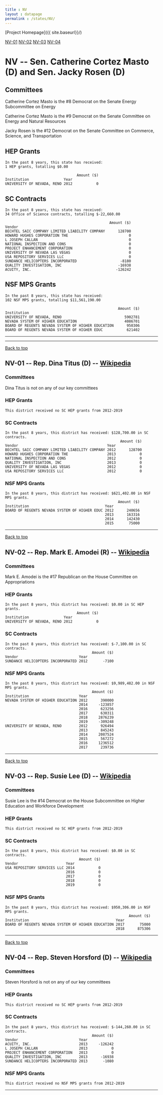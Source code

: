 ```yaml
---
title : NV
layout : datapage
permalink : /states/NV/
---
```

<a name="top"></a>
[Project Homepage]({{ site.baseurl}}/)


[NV-01](#NV-01)  [NV-02](#NV-02)  [NV-03](#NV-03)  [NV-04](#NV-04)  

# NV -- Sen. Catherine Cortez Masto (D) and  Sen. Jacky Rosen (D)
## Committees
Catherine Cortez Masto is the #8 Democrat on the Senate Energy Subcommittee on Energy 

Catherine Cortez Masto is the #9 Democrat on the Senate Committee on Energy and Natural Resources 

Jacky Rosen is the #12 Democrat on the Senate Committee on Commerce, Science, and Transportation 

## HEP Grants
```
In the past 8 years, this state has received:
1 HEP grants, totalling $0.00
 
                                 Amount ($)
Institution                Year            
UNIVERSITY OF NEVADA, RENO 2012           0
```
## SC Contracts
```
In the past 8 years, this state has received:
34 Office of Science contracts, totalling $-22,660.00
 
                                                Amount ($)
Vendor                                                    
BECHTEL SAIC COMPANY LIMITED LIABILITY COMPANY      128700
HOWARD HUGHES CORPORATION THE                            0
L JOSEPH CALLAN                                          0
NATIONAL INSPECTION AND CONS                             0
PROJECT ENHANCEMENT CORPORATION                          0
UNIVERSITY OF NEVADA LAS VEGAS                           0
USA REPOSITORY SERVICES LLC                              0
SUNDANCE HELICOPTERS INCORPORATED                    -8180
QUALITY INVESTIGATION, INC                          -16938
ACUITY, INC.                                       -126242
```
## NSF MPS Grants
```
In the past 8 years, this state has received:
102 NSF MPS grants, totalling $11,561,190.00
 
                                                    Amount ($)
Institution                                                   
UNIVERSITY OF NEVADA, RENO                             5902781
NEVADA SYSTEM OF HIGHER EDUCATION                      4086701
BOARD OF REGENTS NEVADA SYSTEM OF HIGHER EDUCATION      950306
BOARD OF REGENTS NEVADA SYSTEM OF HIGHER EDUC           621402
```
---
---
<a name="NV-01"></a>
[Back to top](#top)
## NV-01 -- Rep. Dina Titus (D) -- [Wikipedia](https://en.wikipedia.org/wiki/NV-01)
### Committees
Dina Titus is not on any of our key committees 

### HEP Grants
```
This district received no SC HEP grants from 2012-2019
```
### SC Contracts
```
In the past 8 years, this district has received: $128,700.00 in SC contracts.
                                                     Amount ($)
Vendor                                         Year            
BECHTEL SAIC COMPANY LIMITED LIABILITY COMPANY 2012      128700
HOWARD HUGHES CORPORATION THE                  2013           0
NATIONAL INSPECTION AND CONS                   2012           0
QUALITY INVESTIGATION, INC                     2013           0
UNIVERSITY OF NEVADA LAS VEGAS                 2012           0
USA REPOSITORY SERVICES LLC                    2012           0
```
### NSF MPS Grants
```
In the past 8 years, this district has received: $621,402.00 in NSF MPS grants.
                                                    Amount ($)
Institution                                   Year            
BOARD OF REGENTS NEVADA SYSTEM OF HIGHER EDUC 2012      240656
                                              2013      163316
                                              2014      142430
                                              2015       75000
```
---
<a name="NV-02"></a>
[Back to top](#top)
## NV-02 -- Rep. Mark E. Amodei (R) -- [Wikipedia](https://en.wikipedia.org/wiki/NV-02)
### Committees
Mark E. Amodei is the #17 Republican on the House Committee on Appropriations 

### HEP Grants
```
In the past 8 years, this district has received: $0.00 in SC HEP grants.
                                 Amount ($)
Institution                Year            
UNIVERSITY OF NEVADA, RENO 2012           0
```
### SC Contracts
```
In the past 8 years, this district has received: $-7,100.00 in SC contracts.
                                        Amount ($)
Vendor                            Year            
SUNDANCE HELICOPTERS INCORPORATED 2012       -7100
```
### NSF MPS Grants
```
In the past 8 years, this district has received: $9,989,482.00 in NSF MPS grants.
                                        Amount ($)
Institution                       Year            
NEVADA SYSTEM OF HIGHER EDUCATION 2012      390000
                                  2014     -123857
                                  2016      623256
                                  2017      630311
                                  2018     2876239
                                  2019     -309248
UNIVERSITY OF NEVADA, RENO        2012      926494
                                  2013      845243
                                  2014     2087524
                                  2015      567272
                                  2016     1236512
                                  2017      239736
```
---
<a name="NV-03"></a>
[Back to top](#top)
## NV-03 -- Rep. Susie Lee (D) -- [Wikipedia](https://en.wikipedia.org/wiki/NV-03)
### Committees
Susie Lee is the #14 Democrat on the House Subcommittee on Higher Education and Workforce Development 

### HEP Grants
```
This district received no SC HEP grants from 2012-2019
```
### SC Contracts
```
In the past 8 years, this district has received: $0.00 in SC contracts.
                                  Amount ($)
Vendor                      Year            
USA REPOSITORY SERVICES LLC 2014           0
                            2016           0
                            2017           0
                            2018           0
                            2019           0
```
### NSF MPS Grants
```
In the past 8 years, this district has received: $950,306.00 in NSF MPS grants.
                                                         Amount ($)
Institution                                        Year            
BOARD OF REGENTS NEVADA SYSTEM OF HIGHER EDUCATION 2017       75000
                                                   2018      875306
```
---
<a name="NV-04"></a>
[Back to top](#top)
## NV-04 -- Rep. Steven Horsford (D) -- [Wikipedia](https://en.wikipedia.org/wiki/NV-04)
### Committees
Steven Horsford is not on any of our key committees 

### HEP Grants
```
This district received no SC HEP grants from 2012-2019
```
### SC Contracts
```
In the past 8 years, this district has received: $-144,260.00 in SC contracts.
                                        Amount ($)
Vendor                            Year            
ACUITY, INC.                      2013     -126242
L JOSEPH CALLAN                   2013           0
PROJECT ENHANCEMENT CORPORATION   2013           0
QUALITY INVESTIGATION, INC        2013      -16938
SUNDANCE HELICOPTERS INCORPORATED 2013       -1080
```
### NSF MPS Grants
```
This district received no NSF MPS grants from 2012-2019
```
---
